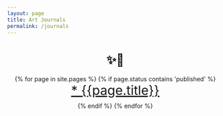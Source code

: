 ```yaml
---
layout: page
title: Art Journals
permalink: /journals
---
```

<html lang="en">
<body>






<div style="width: 100%; text-align:center ;">

<h1 style = "margine-bottom: 50px"> ✨📔</h1>


{% for page in site.pages %}
  {% if page.status contains 'published' %}
        <span class = 'item' style ="display: flex; flex-direction: column; font-align: center;  margin-bottom: 10px" >
      <span style = "magine: 0px; padding: 0px"><a href = '{{ site.baseurl }} / {{page.url}}' style= "font-size : 30px" > * {{page.title}} </a></span>
      </span>
  {% endif %}
{% endfor %}
</div>
</body>
</html>

